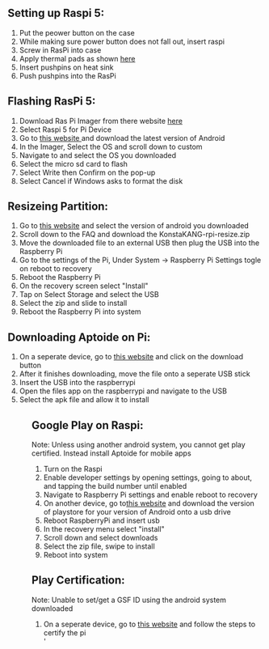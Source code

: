 ## Setting up Raspi 5:
<ol>
<li> Put the peower button on the case </li>
<li> While making sure power button does not fall out, insert raspi </li>
<li> Screw in RasPi into case </li>
<li> Apply thermal pads as shown <a href="https://github.com/Michonster/rPI-Arcade/blob/Unity_On_PI/Unity_On_PI/RasPi_ThermalPads.jpg">here</a></li>
<li> Insert pushpins on heat sink </li>
<li> Push pushpins into the RasPi </li>
</ol>

## Flashing RasPi 5:
<ol>
<li> Download Ras Pi Imager from there website <a href ="https://www.raspberrypi.com/software/">here</a></li>
<li> Select Raspi 5 for Pi Device </li>
<li> Go to <a href="https://konstakang.com/devices/rpi5/"> this website </a> and download the latest version of Android </li>
<li> In the Imager, Select the OS and scroll down to custom </li>
<li> Navigate to and select the OS you downloaded </li>
<li> Select the micro sd card to flash </li>
<li> Select Write then Confirm on the pop-up </li>
<li> Select Cancel if Windows asks to format the disk </li>
</ol>

## Resizeing Partition:
<ol>
<li> Go to <a href = "https://konstakang.com/devices/rpi5/"> this website</a> and select the version of android you downloaded</li>
<li> Scroll down to the FAQ and download the KonstaKANG-rpi-resize.zip </li>
<li> Move the downloaded file to an external USB then plug the USB into the Raspberry Pi</li>
<li> Go to the settings of the Pi, Under System -> Raspberry Pi Settings togle on reboot to recovery</li>
<li> Reboot the Raspberry Pi </li>
<li> On the recovery screen select "Install" </li>
<li> Tap on Select Storage and select the USB </li>
<li> Select the zip and slide to install </li>
<li> Reboot the Raspberry Pi into system </li>
</ol>

## Downloading Aptoide on Pi:
<ol>
<li> On a seperate device, go to <a href= "https://en.aptoide.com/" > this website</a> and click on the download button </li>
<li> After it finishes downloading, move the file onto a seperate USB stick </li>
<li> Insert the USB into the raspberrypi</li>
<li> Open the files app on the raspberrypi and navigate to the USB </li>
<li> Select the apk file and allow it to install </li>
<ol>

## Google Play on Raspi:
Note: Unless using another android system, you cannot get play certified. Instead install Aptoide for mobile apps
<ol>
<li> Turn on the Raspi</li>
<li> Enable developer settings by opening settings, going to about, and tapping the build number until enabled</li>
<li> Navigate to Raspberry Pi settings and enable reboot to recovery</li>
<li> On another device, go to<a href = "https://wiki.lineageos.org/gapps/">this website</a> and download the version of playstore for your version of Android onto a usb drive </li>
<li> Reboot RaspberryPi and insert usb</li>
<li> In the recovery menu select "install"</li>
<li> Scroll down and select downloads </li>
<li> Select the zip file, swipe to install </li>
<li> Reboot into system </li>
</ol>

## Play Certification:
Note: Unable to set/get a GSF ID using the android system downloaded
<ol>
<li> On a seperate device, go to <a href="https://github.com/K3V1991/Fix-This-Device-isnt-Play-Protect-certified"> this website</a> and follow the steps to certify the pi </li>'
</ol>

